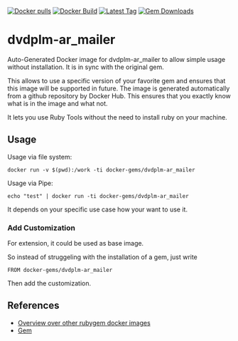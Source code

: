 [![Docker pulls](https://img.shields.io/docker/pulls/rubygem/dvdplm-ar_mailer.svg)](https://hub.docker.com/r/rubygem/dvdplm-ar_mailer/)
[![Docker Build](https://img.shields.io/docker/automated/rubygem/dvdplm-ar_mailer.svg)](https://hub.docker.com/r/rubygem/dvdplm-ar_mailer/)
[![Latest Tag](https://img.shields.io/github/tag/docker-rubygem/dvdplm-ar_mailer.svg)](https://hub.docker.com/r/rubygem/dvdplm-ar_mailer/)
[![Gem Downloads](https://img.shields.io/gem/dt/dvdplm-ar_mailer.svg)](https://rubygems.org/gems/dvdplm-ar_mailer/)
# dvdplm-ar_mailer

Auto-Generated Docker image for dvdplm-ar_mailer to allow simple usage without installation.
It is in sync with the original gem.

This allows to use a specific version of your favorite gem and ensures that this image will be supported in future.
The image is generated automatically from a github repository by Docker Hub.
This ensures that you exactly know what is in the image and what not.

It lets you use Ruby Tools without the need to install ruby on your machine.

## Usage

Usage via file system:

`docker run -v $(pwd):/work -ti docker-gems/dvdplm-ar_mailer`

Usage via Pipe:

`echo "test" | docker run -ti docker-gems/dvdplm-ar_mailer`

It depends on your specific use case how your want to use it.

### Add Customization

For extension, it could be used as base image.

So instead of struggeling with the installation of a gem, just write

`FROM docker-gems/dvdplm-ar_mailer`

Then add the customization.

## References

 - [Overview over other rubygem docker images](https://github.com/thinkbot/docker-rubygem)
 - [Gem](https://rubygems.org/gems/dvdplm-ar_mailer/)

